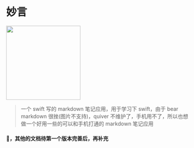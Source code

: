 # 妙言

<img src=https://qpluspicture.oss-cn-beijing.aliyuncs.com/MDUoWT/46.png width=200/>

> 一个 swift 写的 markdown 笔记应用，用于学习下 swift，由于 bear markdown 很挫(图片不支持)，quiver 不维护了，手机用不了，所以也想做一个好用一些的可以和手机打通的 markdown 笔记应用

#### 🚧，其他的文档待第一个版本完善后，再补充

